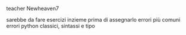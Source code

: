 teacher
Newheaven7

sarebbe da fare esercizi inzieme prima di assegnarlo
errori più comuni
errori python classici, sintassi e tipo